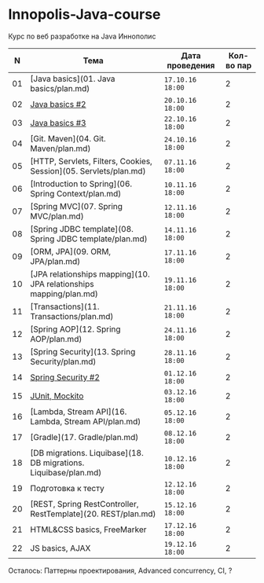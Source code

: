 # Innopolis-Java-course
Курс по веб разработке на Java Иннополис

N | Тема | Дата проведения | Кол-во пар
--- | ------------ | ------------- | -------------
01 | [Java basics](01. Java basics/plan.md) | `17.10.16 18:00` | 2
02 | [Java basics #2](02.%20Java%20basics%20%232/plan.md) | `20.10.16 18:00` | 2
03 | [Java basics #3](03.%20Java%20basics%20%233/plan.md) | `22.10.16 18:00` | 2
04 | [Git. Maven](04. Git. Maven/plan.md) | `24.10.16 18:00` | 2
05 | [HTTP, Servlets, Filters, Cookies, Session](05. Servlets/plan.md) | `07.11.16 18:00` | 2
06 | [Introduction to Spring](06. Spring Context/plan.md) | `10.11.16 18:00` | 2
07 | [Spring MVC](07. Spring MVC/plan.md) | `12.11.16 18:00` | 2
08 | [Spring JDBC template](08. Spring JDBC template/plan.md) | `14.11.16 18:00` | 2
09 | [ORM, JPA](09. ORM, JPA/plan.md) | `17.11.16 18:00` | 2
10 | [JPA relationships mapping](10. JPA relationships mapping/plan.md) | `19.11.16 18:00` | 2
11 | [Transactions](11. Transactions/plan.md) | `21.11.16 18:00` | 2
12 | [Spring AOP](12. Spring AOP/plan.md) | `24.11.16 18:00` | 2
13 | [Spring Security](13. Spring Security/plan.md) | `28.11.16 18:00` | 2
14 | [Spring Security #2](14.%20Spring%20Security%20%232/plan.md) | `01.12.16 18:00` | 2
15 | [JUnit, Mockito](15.%20JUnit%2C%20Mockito/plan.md) | `03.12.16 18:00` | 2
16 | [Lambda, Stream API](16. Lambda, Stream API/plan.md) | `05.12.16 18:00` | 2
17 | [Gradle](17. Gradle/plan.md) | `08.12.16 18:00` | 2
18 | [DB migrations. Liquibase](18. DB migrations. Liquibase/plan.md) | `10.12.16 18:00` | 2
19 | Подготовка к тесту | `12.12.16 18:00` | 2
20 | [REST, Spring RestController, RestTemplate](20. REST/plan.md) | `15.12.16 18:00` | 2
21 | HTML&CSS basics, FreeMarker | `17.12.16 18:00` | 2
22 | JS basics, AJAX | `19.12.16 18:00` | 2

Осталось: Паттерны проектирования, Advanced concurrency, CI, ?


